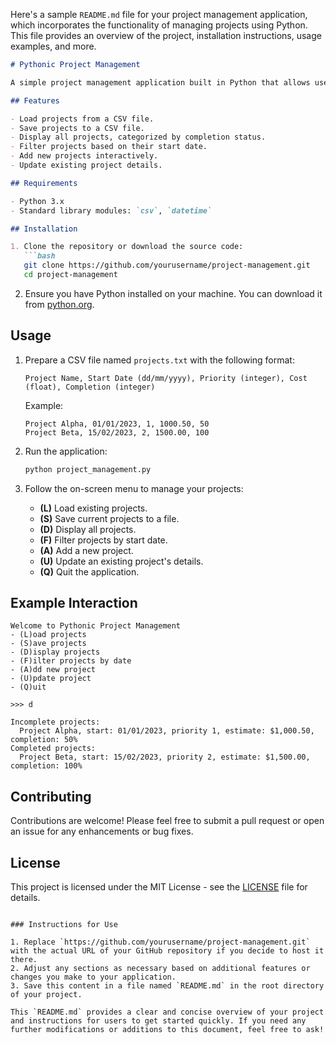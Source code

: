 Here's a sample `README.md` file for your project management application, which incorporates the functionality of managing projects using Python. This file provides an overview of the project, installation instructions, usage examples, and more.

```markdown
# Pythonic Project Management

A simple project management application built in Python that allows users to manage projects, including loading from a file, saving to a file, displaying projects, filtering by date, adding new projects, and updating existing ones.

## Features

- Load projects from a CSV file.
- Save projects to a CSV file.
- Display all projects, categorized by completion status.
- Filter projects based on their start date.
- Add new projects interactively.
- Update existing project details.

## Requirements

- Python 3.x
- Standard library modules: `csv`, `datetime`

## Installation

1. Clone the repository or download the source code:
   ```bash
   git clone https://github.com/yourusername/project-management.git
   cd project-management
   ```

2. Ensure you have Python installed on your machine. You can download it from [python.org](https://www.python.org/downloads/).

## Usage

1. Prepare a CSV file named `projects.txt` with the following format:
   ```
   Project Name, Start Date (dd/mm/yyyy), Priority (integer), Cost (float), Completion (integer)
   ```

   Example:
   ```
   Project Alpha, 01/01/2023, 1, 1000.50, 50
   Project Beta, 15/02/2023, 2, 1500.00, 100
   ```

2. Run the application:
   ```bash
   python project_management.py
   ```

3. Follow the on-screen menu to manage your projects:
   - **(L)** Load existing projects.
   - **(S)** Save current projects to a file.
   - **(D)** Display all projects.
   - **(F)** Filter projects by start date.
   - **(A)** Add a new project.
   - **(U)** Update an existing project's details.
   - **(Q)** Quit the application.

## Example Interaction

```
Welcome to Pythonic Project Management
- (L)oad projects
- (S)ave projects
- (D)isplay projects
- (F)ilter projects by date
- (A)dd new project
- (U)pdate project
- (Q)uit

>>> d

Incomplete projects:
  Project Alpha, start: 01/01/2023, priority 1, estimate: $1,000.50, completion: 50%
Completed projects:
  Project Beta, start: 15/02/2023, priority 2, estimate: $1,500.00, completion: 100%
```

## Contributing

Contributions are welcome! Please feel free to submit a pull request or open an issue for any enhancements or bug fixes.

## License

This project is licensed under the MIT License - see the [LICENSE](LICENSE) file for details.
```

### Instructions for Use

1. Replace `https://github.com/yourusername/project-management.git` with the actual URL of your GitHub repository if you decide to host it there.
2. Adjust any sections as necessary based on additional features or changes you make to your application.
3. Save this content in a file named `README.md` in the root directory of your project.

This `README.md` provides a clear and concise overview of your project and instructions for users to get started quickly. If you need any further modifications or additions to this document, feel free to ask!